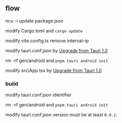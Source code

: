## flow

ncu -i update package.json

modify Cargo.toml and `cargo update`

modify vite.config.ts remove internal-ip

modify tauri.conf.json by [Upgrade from Tauri 1.0](https://v2.tauri.app/zh-cn/start/migrate/from-tauri-1/)

rm -rf gen/android and `pnpm tauri android init`

modify src\App.tsx by [Upgrade from Tauri 1.0](https://v2.tauri.app/zh-cn/start/migrate/from-tauri-1/)

### build

modify tauri.conf.json identifier

rm -rf gen/android and `pnpm tauri android init`

modify tauri.conf.json version must be at least `0.0.1`.
